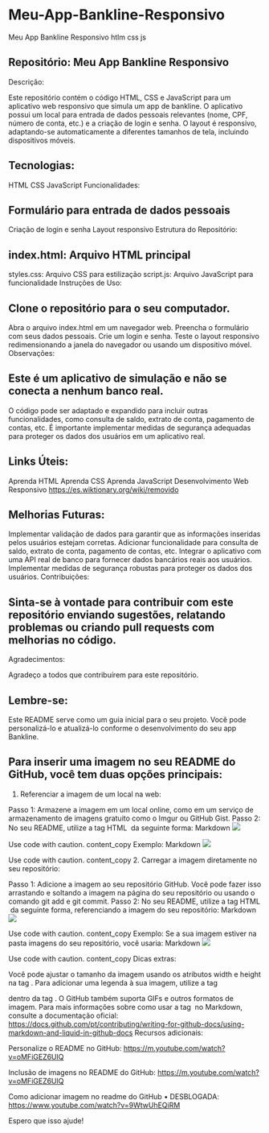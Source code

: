 # Meu-App-Bankline-Responsivo
Meu App Bankline Responsivo htlm css js
## Repositório: Meu App Bankline Responsivo
Descrição:

Este repositório contém o código HTML, CSS e JavaScript para um aplicativo web responsivo que simula um app de bankline. O aplicativo possui um local para entrada de dados pessoais relevantes (nome, CPF, número de conta, etc.) e a criação de login e senha. O layout é responsivo, adaptando-se automaticamente a diferentes tamanhos de tela, incluindo dispositivos móveis.

## Tecnologias:

HTML
CSS
JavaScript
Funcionalidades:

## Formulário para entrada de dados pessoais
Criação de login e senha
Layout responsivo
Estrutura do Repositório:

## index.html: Arquivo HTML principal
styles.css: Arquivo CSS para estilização
script.js: Arquivo JavaScript para funcionalidade
Instruções de Uso:

## Clone o repositório para o seu computador.
Abra o arquivo index.html em um navegador web.
Preencha o formulário com seus dados pessoais.
Crie um login e senha.
Teste o layout responsivo redimensionando a janela do navegador ou usando um dispositivo móvel.
Observações:

## Este é um aplicativo de simulação e não se conecta a nenhum banco real.
O código pode ser adaptado e expandido para incluir outras funcionalidades, como consulta de saldo, extrato de conta, pagamento de contas, etc.
É importante implementar medidas de segurança adequadas para proteger os dados dos usuários em um aplicativo real.
## Links Úteis:

Aprenda HTML
Aprenda CSS
Aprenda JavaScript
Desenvolvimento Web Responsivo https://es.wiktionary.org/wiki/removido
## Melhorias Futuras:

Implementar validação de dados para garantir que as informações inseridas pelos usuários estejam corretas.
Adicionar funcionalidade para consulta de saldo, extrato de conta, pagamento de contas, etc.
Integrar o aplicativo com uma API real de banco para fornecer dados bancários reais aos usuários.
Implementar medidas de segurança robustas para proteger os dados dos usuários.
Contribuições:

## Sinta-se à vontade para contribuir com este repositório enviando sugestões, relatando problemas ou criando pull requests com melhorias no código.

Agradecimentos:

Agradeço a todos que contribuírem para este repositório.

## Lembre-se:

Este README serve como um guia inicial para o seu projeto. Você pode personalizá-lo e atualizá-lo conforme o desenvolvimento do seu app Bankline.



## Para inserir uma imagem no seu README do GitHub, você tem duas opções principais:

1. Referenciar a imagem de um local na web:

Passo 1: Armazene a imagem em um local online, como em um serviço de armazenamento de imagens gratuito como o Imgur ou GitHub Gist.
Passo 2: No seu README, utilize a tag HTML <img> da seguinte forma:
Markdown
<img src="https://www.instagram.com/dareal_image/?hl=en">

Use code with caution.
content_copy
Exemplo:
Markdown
<img src="https://i.imgur.com/exemplo.png">

Use code with caution.
content_copy
2. Carregar a imagem diretamente no seu repositório:

Passo 1: Adicione a imagem ao seu repositório GitHub. Você pode fazer isso arrastando e soltando a imagem na página do seu repositório ou usando o comando git add e git commit.
Passo 2: No seu README, utilize a tag HTML <img> da seguinte forma, referenciando a imagem do seu repositório:
Markdown
<img src="[caminho da imagem no repositório]">

Use code with caution.
content_copy
Exemplo: Se a sua imagem estiver na pasta imagens do seu repositório, você usaria:
Markdown
<img src="imagens/exemplo.png">

Use code with caution.
content_copy
Dicas extras:

Você pode ajustar o tamanho da imagem usando os atributos width e height na tag <img>.
Para adicionar uma legenda à sua imagem, utilize a tag <figcaption> dentro da tag <img>.
O GitHub também suporta GIFs e outros formatos de imagem.
Para mais informações sobre como usar a tag <img> no Markdown, consulte a documentação oficial: https://docs.github.com/pt/contributing/writing-for-github-docs/using-markdown-and-liquid-in-github-docs
Recursos adicionais:

Personalize o README no GitHub: https://m.youtube.com/watch?v=oMFiGEZ6UlQ

Inclusão de imagens no README do GitHub: https://m.youtube.com/watch?v=oMFiGEZ6UlQ

Como adicionar imagem no readme do GitHub • DESBLOGADA: https://www.youtube.com/watch?v=9WtwUhEQiRM

Espero que isso ajude!




